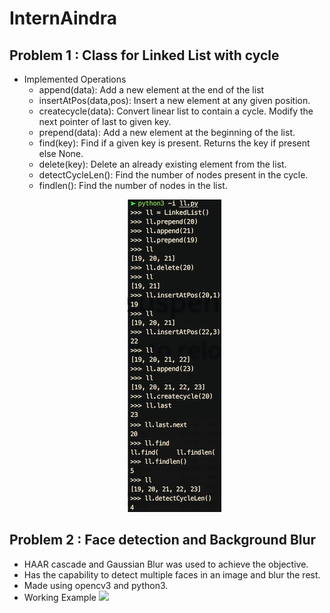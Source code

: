 # InternAindra
## Problem 1 : Class for Linked List with cycle
  - Implemented Operations
    - append(data): Add a new element at the end of the list
    - insertAtPos(data,pos): Insert a new element at any given position.
    - createcycle(data): Convert linear list to contain a cycle. Modify the next pointer of last to given key.
    - prepend(data): Add a new element at the beginning of the list.
    - find(key): Find if a given key is present. Returns the key if present else None.
    - delete(key): Delete an already existing element from the list.
    - detectCycleLen(): Find the number of nodes present in the cycle.
    - findlen(): Find the number of nodes in the list.
    <p align="center">
    <img src="https://github.com/Krish95/InternAindra/blob/master/eg1.jpg" title="Running" width="150" height="500" />
    </p>
## Problem 2 : Face detection and Background Blur
  - HAAR cascade and Gaussian Blur was used to achieve the objective. 
  - Has the capability to detect multiple faces in an image and blur the rest. 
  - Made using opencv3 and python3. 
  - Working Example
    ![](https://github.com/Krish95/InternAindra/)
